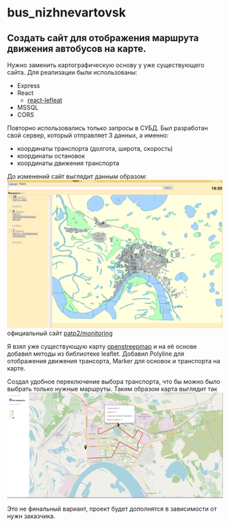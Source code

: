 # bus_nizhnevartovsk
## Создать сайт для отображения маршрута движения автобусов на карте. 
Нужно заменить картографическую основу у уже существующего сайта. Для реализации были использованы:
- Express 
- React
  - [react-lefleat](https://react-leaflet.js.org/docs/start-setup/) 
- MSSQL
- CORS

Повторно использовались только запросы в СУБД.
Был разработан свой сервер, который отправляет 3 данных, а именно: 
- координаты транспорта (долгота, широта, скорость)
- координаты остановок
- координаты движения транспорта

До изменений сайт выглядит данным образом: ![alt text](image.png)   
официальный сайт [patp2/monitoring](http://www.patp2-nv.ru/monitoring/)

Я взял уже существующую карту [openstreepmap](https://www.openstreetmap.org/#map=0/18/-44) и на её основе добавил методы из библиотеке leaflet. Добавил Polyline для отображения движения трансорта, Marker для основок и транспорта на карте.

Создал удобное переключение выбора транспорта, что бы можно было выбрать только нужные маршруты.
Таким образом карта выглядит так![alt text](image-1.png)

Это не финальный вариант, проект будет дополнятся в зависимости от нужн заказчика.